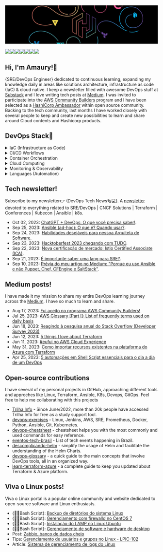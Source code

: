 ![git](https://github.com/amaurybsouza/amaurybsouza/blob/master/hashis.png)

<a href="https://amaurybsouza.github.io/portfolio/"><img src="https://img.shields.io/badge/website-000000?style=for-the-badge&logo=About.me&logoColor=white" /><a/><a 
href="https://twitter.com/amaurybsouza_"><img src="https://img.shields.io/badge/Twitter-1DA1F2?style=for-the-badge&logo=twitter&logoColor=white" /><a/><a
href="https://amaurybsouza.medium.com/"><img src="https://img.shields.io/badge/medium-%2312100E.svg?&style=for-the-badge&logo=medium&logoColor=white" /><a/><a
href="https://amauryborgessouza.substack.com/"><img src="https://img.shields.io/badge/Substack-%23006f5c.svg?style=for-the-badge&logo=substack&logoColor=FF6719" /><a/><a
href="https://www.linkedin.com/in/amaurybsouza/"><img src="https://img.shields.io/badge/LinkedIn-0077B5?style=for-the-badge&logo=linkedin&logoColor=white" /><a/><a href="https://amauryborgesouza@gmail.com"><img src="https://img.shields.io/badge/Gmail-D14836?style=for-the-badge&logo=gmail&logoColor=white" /><a/><a 
href="https://gitlab.com/amauryborgesouza"><img src="https://img.shields.io/badge/gitlab-%23181717.svg?style=for-the-badge&logo=gitlab&logoColor=white" /><a/>
  
## Hi, I'm Amaury!👋
{SRE/DevOps Engineer} dedicated to continuous learning, expanding my knowledge daily in areas like solutions architecture, infrastructure as code (IaC) & cloud native. I keep a newsletter filled with awesome DevOps stuff at [Substack](https://amauryborgessouza.substack.com/) and I love writing tech posts at [Medium](https://amaurybsouza.medium.com/). I was invited to participate into the [AWS Community Builders](https://aws.amazon.com/pt/developer/community/community-builders/) program and I have been selected as a [HashiCorp Ambassador](https://www.credly.com/badges/fa9fb10e-5ca6-45a4-87d1-d5c110d05f97) within open source community. Backing to the tech community, last months I have worked closely with several people to keep and create new possibilities to learn and share around Cloud contents and Hashicorp products.

## DevOps Stack🧰

<details><summary>IaC (Infrastructure as Code)</summary><p>
  
Building robust infrastructures and streamlining workflows with an arsenal of dynamic tools:

![Terraform](https://img.shields.io/badge/terraform-%235835CC.svg?style=for-the-badge&logo=terraform&logoColor=white)
![Ansible](https://img.shields.io/badge/ansible-%231A1918.svg?style=for-the-badge&logo=ansible&logoColor=white)
![Shell Script](https://img.shields.io/badge/shell_script-%23121011.svg?style=for-the-badge&logo=gnu-bash&logoColor=white)
![Markdown](https://img.shields.io/badge/markdown-3670A0?style=for-the-badge&logo=markdown&logoColor=white)
![YAML](https://img.shields.io/badge/yaml-000000?style=for-the-badge&logo=yaml&logoColor=white)
![Git](https://img.shields.io/badge/git-%23F05033.svg?style=for-the-badge&logo=git&logoColor=white)

</p></details>

<details><summary>CI/CD Workflows</summary><p>
  
I’ve kept myself updated and embraced the DevOps workdlows & CI/CD tools, working with GitHub Acions, GitLab and more!

![Jenkins](https://img.shields.io/badge/jenkins-%232C5263.svg?style=for-the-badge&logo=jenkins&logoColor=white)
![GitHub Actions](https://img.shields.io/badge/github%20actions-%232671E5.svg?style=for-the-badge&logo=githubactions&logoColor=white)
![GitLab CI](https://img.shields.io/badge/gitlab%20ci-%23181717.svg?style=for-the-badge&logo=gitlab&logoColor=white)
![Jira](https://img.shields.io/badge/jira-%230A0FFF.svg?style=for-the-badge&logo=jira&logoColor=white)

</p></details>

<details><summary>Container Orchestration</summary><p>
  
I’ve kept myself updated and embraced the Kubernetes environment and Docker Containers!

![Docker](https://img.shields.io/badge/docker-%230db7ed.svg?style=for-the-badge&logo=docker&logoColor=white)
![Kubernetes](https://img.shields.io/badge/kubernetes-%23326ce5.svg?style=for-the-badge&logo=kubernetes&logoColor=white)
![Kind](https://img.shields.io/badge/Kind-2DBE3E?style=for-the-badge&logo=kubernetes&logoColor=white)
![Minikube](https://img.shields.io/badge/Minikube-FF7043?style=for-the-badge&logo=kubernetes&logoColor=white)
![Rancher](https://img.shields.io/badge/rancher-%230075A8.svg?style=for-the-badge&logo=rancher&logoColor=white)

</p></details>

<details><summary>Cloud Computing</summary><p>
  
Building robust infrastructures and streamlining workflows with an arsenal of dynamic tools:

![AWS](https://img.shields.io/badge/AWS-%23FF9900.svg?style=for-the-badge&logo=amazon-aws&logoColor=white)
![Azure](https://img.shields.io/badge/azure-%230072C6.svg?style=for-the-badge&logo=microsoftazure&logoColor=white)
![IBM Cloud](https://img.shields.io/badge/IBM%20Cloud-071D49?style=for-the-badge&logo=ibm&logoColor=white)

</p></details>

<details><summary>Monitoring & Observability</summary><p>
  
Building robust infrastructures and streamlining workflows with an arsenal of dynamic tools:

![Grafana](https://img.shields.io/badge/grafana-%23F46800.svg?style=for-the-badge&logo=grafana&logoColor=white)
![Prometheus](https://img.shields.io/badge/Prometheus-E6522C?style=for-the-badge&logo=Prometheus&logoColor=white)
![Datadog](https://img.shields.io/badge/datadog-%23632CA6.svg?style=for-the-badge&logo=datadog&logoColor=white)

</p></details>

<details><summary>Languages (Automation)</summary><p>
  
Building robust infrastructures and streamlining workflows with an arsenal of dynamic tools:

![Shell Script](https://img.shields.io/badge/shell_script-%23121011.svg?style=for-the-badge&logo=gnu-bash&logoColor=white)
![Vim](https://img.shields.io/badge/VIM-%2311AB00.svg?style=for-the-badge&logo=vim&logoColor=white)
![Python](https://img.shields.io/badge/python-3670A0?style=for-the-badge&logo=python&logoColor=ffdd54)
![Markdown](https://img.shields.io/badge/markdown-3670A0?style=for-the-badge&logo=markdown&logoColor=white)
![YAML](https://img.shields.io/badge/yaml-000000?style=for-the-badge&logo=yaml&logoColor=white)

</p></details>

## Tech newsletter!
Subscribe to my newsletter👉 (DevOps Tech News🗞️💻). A [newsletter](https://amauryborgessouza.substack.com/) devoted to everything related to SRE/DevOps | CNCF Solutions | Terraform | Conferences | Kubecon | Ansible | k8s.
- Oct 02, 2023: [ChatGPT + DevOps: O que você precisa saber!](https://amauryborgessouza.substack.com/p/chatgpt-devops-o-que-voce-precisa).
- Sep 25, 2023: [Ansible (ad-hoc): O que é? Quando usar?](https://amauryborgessouza.substack.com/p/ansible-ad-hoc-o-que-e-quando-usar).
- Sep 24, 2023: [Habilidades desejáveis para pessoa Arquiteta de Software](https://amauryborgessouza.substack.com/p/habilidades-desejaveis-para-pessoa).
- Sep 23, 2023: [Hacktoberfest 2023 chegando com TUDO](https://amauryborgessouza.substack.com/p/hacktoberfest-2023-chegando-com-tudo).
- Sep 22, 2023: [Nova certificação de mercado: Istio Certified Associate (ICA)](https://amauryborgessouza.substack.com/p/nova-certificacao-de-mercado-istio).
- Sep 21, 2023: [É importante saber uma lang para SRE?](https://amauryborgessouza.substack.com/p/e-importante-saber-uma-lang-para).
- Sep 10, 2023: [Prévia do meu artigo no Medium: "Porque eu uso Ansible e não Puppet, Chef, CFEngine e SaltStack"](https://amauryborgessouza.substack.com/p/previa-do-meu-artigo-no-medium-porque).

## Medium posts!
I have made it my mission to share my entire DevOps learning journey across the [Medium](https://amaurybsouza.medium.com/). I have so much to learn and share.
- Aug 17, 2023: [Fui aceito no programa AWS Community Builders!](https://amaurybsouza.medium.com/fui-aceito-no-programa-aws-community-builders-76cc28b735f8)
- Jul 25, 2023: [AWS Glossary [Part I]: List of frequently terms used on daily basis](https://amaurybsouza.medium.com/aws-glossary-part-i-list-of-frequently-terms-used-on-daily-basis-fe261f3394dd)
- Jun 18, 2023: [Reagindo à pesquisa anual do Stack Overflow (Developer Survey 2023)](https://amaurybsouza.medium.com/reagindo-%C3%A0-pesquisa-anual-do-stack-overflow-developer-survey-2023-40f100245dca)
- Jun 12, 2023: [5 things I love about Terraform](https://amaurybsouza.medium.com/5-things-i-love-about-terraform-89682856d35d) 
- Jun 11, 2023: [#eufui no AWS Cloud Experience](https://amaurybsouza.medium.com/eufui-no-aws-cloud-experience-10331a1b2fff)
- May 31, 2023: [Como importar recursos existentes na plataforma do Azure com Terraform](https://amaurybsouza.medium.com/como-importar-recursos-existentes-na-plataforma-do-azure-com-terraform-b32581b030c2) 
- Apr 25, 2023: [5 automações em Shell Script essenciais para o dia a dia de um DevOps](https://amaurybsouza.medium.com/5-automa%C3%A7%C3%B5es-em-shell-script-essenciais-para-o-dia-a-dia-de-um-devops-5cdc1f33a98a)
  
## Open-source contributions
I have several of my personal projects in GitHub, approaching different tools and approches like Linux, Terraform, Ansible, K8s, Devops, GitOps. Feel free to help me collaborating with this projects

- [Trilha Info](https://trilha.info) - Since June/2022, more than 20k people have accessed Trilha Info for free as a study support tool.
- [devops-exercises](https://github.com/bregman-arie/devops-exercises) - Linux, Jenkins, AWS, SRE, Prometheus, Docker, Python, Ansible, Git, Kubernetes.
- [devops-cheatsheet](https://github.com/amaurybsouza/devops-cheatsheet) - cheatsheet helps you with the most commonly and used commands for easy reference.
- [eventos-tech-brasil](https://github.com/Abacatinhos/eventos-tech-brasil) - List of tech events happening in Brazil.
- [descomplicando-helm](https://github.com/badtuxx/DescomplicandoHelm) - simplify the usage of Helm and facilitate the understanding of the Helm Charts.
- [devops-glossary](https://github.com/Kubernetes-Tutorialz/devops-glossary) - a quick guide to the main concepts that involve DevOps tools, all in an organized way.
- [learn-terraform-azure](https://github.com/Terraform-Tutorials/learn-terraform-azure) - a complete guide to keep you updated about Terraform & Azure platform.

## Viva o Linux posts!
Viva o Linux portal is a popular online community and website dedicated to open-source software and Linux enthusiasts. 
- {👨‍💻Bash Script}: [Backup de diretórios do sistema Linux](https://www.vivaolinux.com.br/script/Backup-de-diretorios-do-sistema-Linux/)
- {👨‍💻Bash Script}: [Gerenciamento com firewalld no CentOS 7](https://www.vivaolinux.com.br/script/Gerenciamento-com-firewalld-no-CentOS-7/)
- {👨‍💻Bash Script}: [Instalação do LAMP no Linux Ubuntu](https://www.vivaolinux.com.br/script/Instalacao-do-LAMP-no-Linux-Ubuntu/)
- {👨‍💻Bash Script}: [Gerenciamento de software e hardware de desktop](https://www.vivaolinux.com.br/script/Gerenciamento-de-software-e-hardware-de-desktop/)
- Post: [Zabbix, banco de dados cheio](https://www.vivaolinux.com.br/topico/Zabbix/Banco-de-dados-cheio)
- Tips: [Gerenciamento de usuários e grupos no Linux - LPIC-102](https://www.vivaolinux.com.br/~amaurybsouza/dicas/)
- Article: [Sistema de gerenciamento de logs do Linux](https://www.vivaolinux.com.br/artigo/Sistema-de-gerenciamento-de-logs-do-Linux/)
